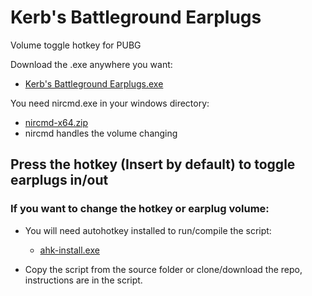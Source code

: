 # Kerb's Battleground Earplugs
Volume toggle hotkey for PUBG

Download the .exe anywhere you want:
  - [Kerb's Battleground Earplugs.exe](https://github.com/QuietKerb/Kerbs-Battleground-Earplugs/raw/master/Kerb's%20Battleground%20Earplugs.exe)
  
You need nircmd.exe in your windows directory:  
  - [nircmd-x64.zip](http://www.nirsoft.net/utils/nircmd-x64.zip)  
  - nircmd handles the volume changing
  
## Press the hotkey (Insert by default) to toggle earplugs in/out

### If you want to change the hotkey or earplug volume: 

  - You will need autohotkey installed to run/compile the script:  
    - [ahk-install.exe](https://www.autohotkey.com/download/ahk-install.exe)
  
  - Copy the script from the source folder or clone/download the repo, instructions are in the script.
